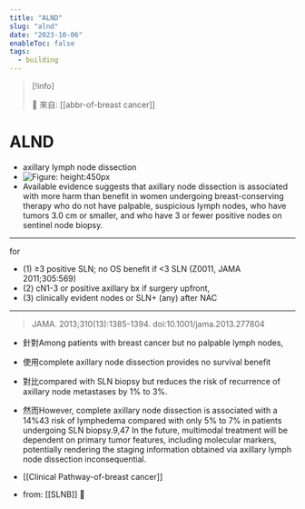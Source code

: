 ```yaml
---
title: "ALND"
slug: "alnd"
date: "2023-10-06"
enableToc: false
tags:
  - building
---
```


> [!info]
>
> 🌱 來自: [[abbr-of-breast cancer]]

# ALND

- axillary lymph node dissection
- ![Figure: height:450px](https://i.imgur.com/oanFZ9M.jpg)
- Available evidence suggests that axillary node dissection is associated with more harm than benefit in women undergoing breast-conserving therapy who do not have palpable, suspicious lymph nodes, who have tumors 3.0 cm or smaller, and who have 3 or fewer positive nodes on sentinel node biopsy.

---

for

- (1) ≥3 positive SLN; no OS benefit if <3 SLN (Z0011, JAMA 2011;305:569)
- (2) cN1-3 or positive axillary bx if surgery upfront,
- (3) clinically evident nodes or SLN+ (any) after NAC

---

> JAMA. 2013;310(13):1385-1394. doi:10.1001/jama.2013.277804

- 針對Among patients with breast cancer but no palpable lymph nodes,
- 使用complete axillary node dissection provides no survival benefit
- 對比compared with SLN biopsy but reduces the risk of recurrence of axillary node metastases by 1% to 3%.
- 然而However, complete axillary node dissection is associated with a 14%43 risk of lymphedema compared with only 5% to 7% in patients undergoing SLN biopsy.9,47 In the future, multimodal treatment will be dependent on primary tumor features, including molecular markers, potentially rendering the staging information obtained via axillary lymph node dissection inconsequential.

- [[Clinical Pathway-of-breast cancer]]
- from: [[SLNB]] 󰒖

